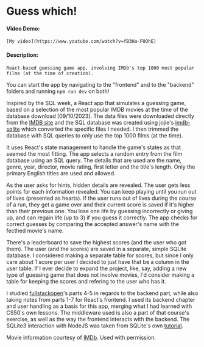 # Guess which!

#### Video Demo:

    [My video](https://www.youtube.com/watch?v=fB3Ha-FOOhE)

#### Description:

    React-based guessing game app, involving IMDb's top 1000 most popular films (at the time of creation).

You can start the app by navigating to the "frontend" and to the "backend" folders and running `npm run dev` on both!

Inspired by the SQL week, a React app that simulates a guessing game, based on a selection of the most popular IMDB movies at the time of the database download [09/10/2023]. The data files were downloaded directly from the [IMDB site](https://datasets.imdbws.com) and the SQL database was created using jojie's [imdb-sqlite](https://github.com/jojjeimdb-sqlite) which converted the specific files I needed. I then trimmed the database with SQL queries to only use the top 1000 films (at the time).

It uses React's state management to handle the game's states as that seemed the most fitting. The app selects a random entry from the film database using an SQL query. The details that are used are the name, genre, year, director, movie rating, first letter and the title's length. Only the primary English titles are used and allowed.

As the user asks for hints, hidden details are revealed. The user gets less points for each information revealed. You can keep playing until you run out of lives (presented as hearts). If the user runs out of lives during the course of a run, they get a game over and their current score is saved if it's higher than their previous one. You lose one life by guessing incorrectly or giving up, and can regain life (up to 3) if you guess it correctly. The app checks for correct guesses by comparing the accepted answer's name with the fecthed movie's name.

There's a leaderboard to save the highest scores (and the user who got them). The user (and the scores) are saved in a separate, simple SQLite database. I considered making a separate table for scores, but since I only care about 1 score per user I decided to just have that be a column in the user table. If I ever decide to expand the project, like, say, adding a new type of guessing game that does not involve movies, I'd consider making a table for keeping the scores and refering to the user who has it.

I studied [fullstackopen](https://fullstackopen.com/en/)'s parts 4-5 in regards to the backend part, while also taking notes from parts 1-7 for React's frontend. I used its backend chapter and user handling as a basis for this app, merging what I had learned with CS50's own lessons. The middleware used is also a part of that course's exercise, as well as the way the frontend interacts with the backend. The SQLite3 interaction with NodeJS was taken from SQLite's own [tutorial](https://www.sqlitetutorial.net/sqlite-nodejs/).

Movie information courtesy of [IMDb](https://www.imdb.com). Used with permission.
